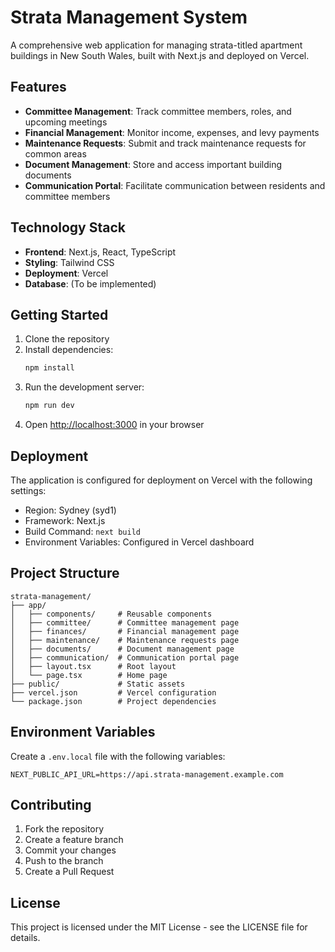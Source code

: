# Strata Management System

A comprehensive web application for managing strata-titled apartment buildings in New South Wales, built with Next.js and deployed on Vercel.

## Features

- **Committee Management**: Track committee members, roles, and upcoming meetings
- **Financial Management**: Monitor income, expenses, and levy payments
- **Maintenance Requests**: Submit and track maintenance requests for common areas
- **Document Management**: Store and access important building documents
- **Communication Portal**: Facilitate communication between residents and committee members

## Technology Stack

- **Frontend**: Next.js, React, TypeScript
- **Styling**: Tailwind CSS
- **Deployment**: Vercel
- **Database**: (To be implemented)

## Getting Started

1. Clone the repository
2. Install dependencies:
   ```bash
   npm install
   ```
3. Run the development server:
   ```bash
   npm run dev
   ```
4. Open [http://localhost:3000](http://localhost:3000) in your browser

## Deployment

The application is configured for deployment on Vercel with the following settings:

- Region: Sydney (syd1)
- Framework: Next.js
- Build Command: `next build`
- Environment Variables: Configured in Vercel dashboard

## Project Structure

```
strata-management/
├── app/
│   ├── components/     # Reusable components
│   ├── committee/      # Committee management page
│   ├── finances/       # Financial management page
│   ├── maintenance/    # Maintenance requests page
│   ├── documents/      # Document management page
│   ├── communication/  # Communication portal page
│   ├── layout.tsx      # Root layout
│   └── page.tsx        # Home page
├── public/             # Static assets
├── vercel.json         # Vercel configuration
└── package.json        # Project dependencies
```

## Environment Variables

Create a `.env.local` file with the following variables:

```
NEXT_PUBLIC_API_URL=https://api.strata-management.example.com
```

## Contributing

1. Fork the repository
2. Create a feature branch
3. Commit your changes
4. Push to the branch
5. Create a Pull Request

## License

This project is licensed under the MIT License - see the LICENSE file for details.
